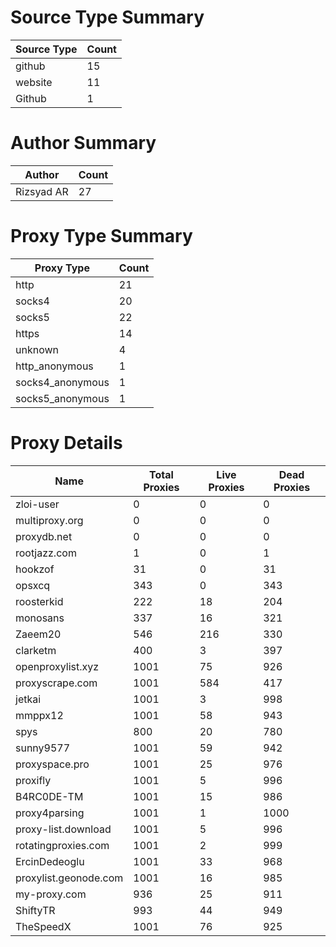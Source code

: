 # Source Type Summary

| Source Type | Count |
|-------------|-------|
| github | 15 |
| website | 11 |
| Github | 1 |


# Author Summary

| Author | Count |
|--------|-------|
| Rizsyad AR | 27 |


# Proxy Type Summary

| Proxy Type | Count |
|------------|-------|
| http | 21 |
| socks4 | 20 |
| socks5 | 22 |
| https | 14 |
| unknown | 4 |
| http_anonymous | 1 |
| socks4_anonymous | 1 |
| socks5_anonymous | 1 |


# Proxy Details

| Name | Total Proxies | Live Proxies | Dead Proxies |
|------|---------------|--------------|---------------|
| zloi-user | 0 | 0 | 0 |
| multiproxy.org | 0 | 0 | 0 |
| proxydb.net | 0 | 0 | 0 |
| rootjazz.com | 1 | 0 | 1 |
| hookzof | 31 | 0 | 31 |
| opsxcq | 343 | 0 | 343 |
| roosterkid | 222 | 18 | 204 |
| monosans | 337 | 16 | 321 |
| Zaeem20 | 546 | 216 | 330 |
| clarketm | 400 | 3 | 397 |
| openproxylist.xyz | 1001 | 75 | 926 |
| proxyscrape.com | 1001 | 584 | 417 |
| jetkai | 1001 | 3 | 998 |
| mmppx12 | 1001 | 58 | 943 |
| spys | 800 | 20 | 780 |
| sunny9577 | 1001 | 59 | 942 |
| proxyspace.pro | 1001 | 25 | 976 |
| proxifly | 1001 | 5 | 996 |
| B4RC0DE-TM | 1001 | 15 | 986 |
| proxy4parsing | 1001 | 1 | 1000 |
| proxy-list.download | 1001 | 5 | 996 |
| rotatingproxies.com | 1001 | 2 | 999 |
| ErcinDedeoglu | 1001 | 33 | 968 |
| proxylist.geonode.com | 1001 | 16 | 985 |
| my-proxy.com | 936 | 25 | 911 |
| ShiftyTR | 993 | 44 | 949 |
| TheSpeedX | 1001 | 76 | 925 |
